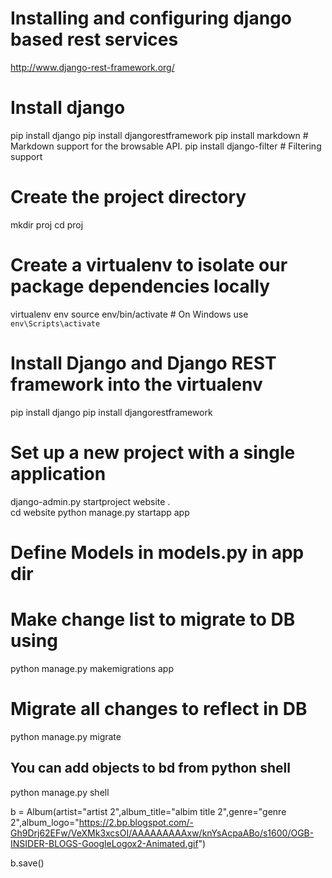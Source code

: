 # Installing and configuring django based rest services

http://www.django-rest-framework.org/

# Install django
pip install django
pip install djangorestframework
pip install markdown       # Markdown support for the browsable API.
pip install django-filter  # Filtering support


# Create the project directory
mkdir proj
cd proj

# Create a virtualenv to isolate our package dependencies locally
virtualenv env
source env/bin/activate  # On Windows use `env\Scripts\activate`

# Install Django and Django REST framework into the virtualenv
pip install django
pip install djangorestframework

# Set up a new project with a single application


django-admin.py startproject website .  
cd website
python manage.py startapp app


# Define Models in models.py in app dir

# Make change list to migrate to DB using 

python manage.py makemigrations app

# Migrate all changes to reflect in DB 

python manage.py migrate

## You can add objects to bd from python shell 

python manage.py shell

b = Album(artist="artist 2",album_title="albim title 2",genre="genre 2",album_logo="https://2.bp.blogspot.com/-Gh9Drj62EFw/VeXMk3xcsOI/AAAAAAAAAxw/knYsAcpaABo/s1600/OGB-INSIDER-BLOGS-GoogleLogox2-Animated.gif")

b.save()



